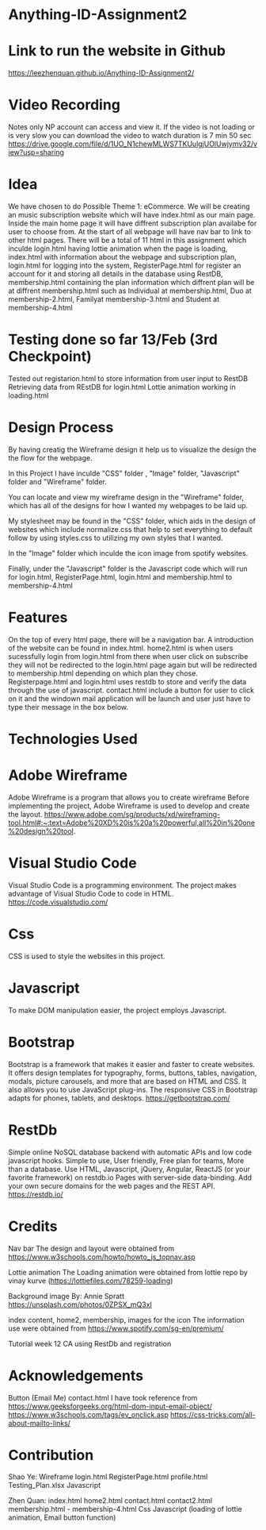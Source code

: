# Anything-ID-Assignment2

# Link to run the website in Github 
https://leezhenquan.github.io/Anything-ID-Assignment2/

# Video Recording
Notes only NP account can access and view it.
If the video is not loading or is very slow you can download the video to watch
duration is 7 min 50 sec
https://drive.google.com/file/d/1UO_N1chewMLWS7TKUulgjUOlUwjymv32/view?usp=sharing

# Idea 
We have chosen to do Possible Theme 1: eCommerce. 
We will be creating an music subscription website which will have index.html as our main page. Inside the main home page it will have diffrent subscription plan availabe for user to choose from. At the start of all webpage will have nav bar to link to other html pages. There will be a total of 11 html in this assignment which inculde login.html having lottie animation when the page is loading, index.html with information about the webpage and subscription plan, login.html for logging into the system, RegisterPage.html for register an account for it and storing all details in the database using RestDB, membership.html containing the plan information which diffrent plan will be at diffrent membership.html such as Individual at membership.html, Duo at membership-2.html, Familyat membership-3.html and Student at membership-4.html

# Testing done so far 13/Feb  (3rd Checkpoint)
Tested out registarion.html to store information from user input to RestDB
Retrieving data from REstDB for login.html
Lottie animation working in loading.html

# Design Process

By having creatig the Wireframe design it help us to visualize the design the the flow for the webpage.

In this Project I have inculde "CSS" folder , "Image" folder, "Javascript" folder and "Wireframe" folder.

You can locate and view my wireframe design in the "Wireframe" folder, which has all of the designs for how I wanted my webpages to be laid up.

My stylesheet may be found in the "CSS" folder, which aids in the design of websites which include normalize.css that help to set everything to default follow by using styles.css to utilizing my own styles that I wanted.

In the "Image" folder which inculde the icon image from spotify websites.

Finally, under the "Javascript" folder is the Javascript code which will run for login.html, RegisterPage.html, login.html and membership.html to membership-4.html
# Features
On the top of every html page, there will be a navigation bar.
A introduction of the website can be found in index.html.
home2.html is when users sucessfully login from login.html from there when user click on subscribe they will not be redirected to the login.html page again but will be redirected to membership.html depending on which plan they chose.
Registerpage.html and login.html uses restdb to store and verify the data through the use of javascript.
contact.html include a button for user to click on it and the windown mail application will be launch and user just have to type their message in the box below. 



# Technologies Used

# Adobe Wireframe 
Adobe Wireframe is a program that allows you to create wireframe
Before implementing the project, Adobe Wireframe is used to develop and create the layout.
https://www.adobe.com/sg/products/xd/wireframing-tool.html#:~:text=Adobe%20XD%20is%20a%20powerful,all%20in%20one%20design%20tool.


# Visual Studio Code
Visual Studio Code is a programming environment.
The project makes advantage of Visual Studio Code to code in HTML.
https://code.visualstudio.com/

# Css
CSS is used to style the websites in this project.

# Javascript
To make DOM manipulation easier, the project employs Javascript.

# Bootstrap
Bootstrap is a framework that makes it easier and faster to create websites. It offers design templates for typography, forms, buttons, tables, navigation, modals, picture carousels, and more that are based on HTML and CSS. It also allows you to use JavaScript plug-ins.
The responsive CSS in Bootstrap adapts for phones, tablets, and desktops.
https://getbootstrap.com/

# RestDb
Simple online NoSQL database backend with automatic APIs and low code javascript hooks.
Simple to use, User friendly, Free plan for teams, More than a database. Use HTML, Javascript, jQuery, Angular, ReactJS (or your favorite framework) on restdb.io Pages with server-side data-binding. Add your own secure domains for the web pages and the REST API.
https://restdb.io/

# Credits
Nav bar
The design and layout were obtained from https://www.w3schools.com/howto/howto_js_topnav.asp

Lottie animation
The Loading animation were obtained from lottie repo by vinay kurve (https://lottiefiles.com/78259-loading)

Background image
By: Annie Spratt
https://unsplash.com/photos/0ZPSX_mQ3xI

index content, home2, membership, images for the icon
The information use were obtained from https://www.spotify.com/sg-en/premium/ 

Tutorial week 12 CA using RestDb and registration

# Acknowledgements
Button (Email Me) contact.html
I have took reference from 
https://www.geeksforgeeks.org/html-dom-input-email-object/
https://www.w3schools.com/tags/ev_onclick.asp
https://css-tricks.com/all-about-mailto-links/

# Contribution

Shao Ye:
Wireframe
login.html
RegisterPage.html
profile.html
Testing_Plan.xlsx
Javascript

Zhen Quan:
index.html
home2.html
contact.html
contact2.html
membership.html - membership-4.html
Css
Javascript (loading of lottie animation, Email button function)